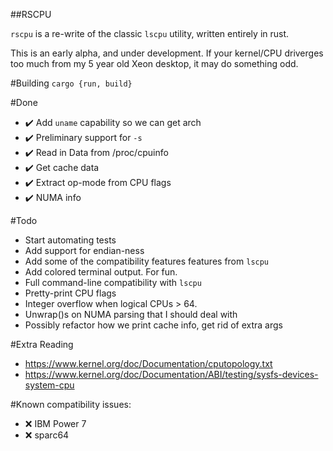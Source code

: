 ##RSCPU

`rscpu` is a re-write of the classic `lscpu` utility, written entirely in rust.

This is an early alpha, and under development. If your kernel/CPU driverges too much from my 5 year old Xeon desktop, it may do something odd.

#Building
`cargo {run, build}`

#Done
- ✔️ Add `uname` capability so we can get arch
- ✔️ Preliminary support for `-s`
- ✔️ Read in Data from /proc/cpuinfo
- ✔️ Get cache data
- ✔️ Extract op-mode from CPU flags
- ✔️ NUMA info

#Todo
- Start automating tests
- Add support for endian-ness
- Add some of the compatibility features features from `lscpu`
- Add colored terminal output. For fun.
- Full command-line compatibility with `lscpu`
- Pretty-print CPU flags
- Integer overflow when logical CPUs > 64.
- Unwrap()s on NUMA parsing that I should deal with
- Possibly refactor how we print cache info, get rid of extra args

#Extra Reading
- https://www.kernel.org/doc/Documentation/cputopology.txt
- https://www.kernel.org/doc/Documentation/ABI/testing/sysfs-devices-system-cpu

#Known compatibility issues:
- ❌ IBM Power 7
- ❌ sparc64

